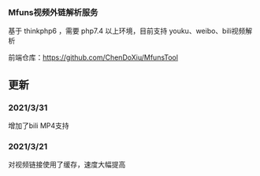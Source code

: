 <!--
 * @Author: chedoxiu
 * @Date: 2021-02-23 19:28:11
 * @LastEditTime: 2021-03-31 23:58:45
 * @LastEditors: ChenDoXiu
 * @Description: In User Settings Edit
 * @FilePath: \MfunsBacked\README.md
-->
### Mfuns视频外链解析服务

基于 thinkphp6 ，需要 php7.4 以上环境，目前支持 youku、weibo、bili视频解析

前端仓库：https://github.com/ChenDoXiu/MfunsTool

## 更新
### 2021/3/31
增加了bili MP4支持
### 2021/3/21 
对视频链接使用了缓存，速度大幅提高
